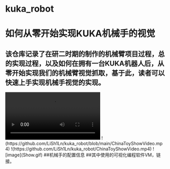# kuka_robot
# 如何从零开始实现KUKA机械手的视觉
## 该仓库记录了在研二时期的制作的机械臂项目过程，总的实现过程，以及如何在拥有一台KUKA机器人后，从零开始实现我们的机械臂视觉抓取，基于此，读者可以快速上手实现机械手视觉的实现。
<video src = "https://github.com/LiSh1Ln/kuka_robot/ChinaToyShowVideo.mp4" controls = "controls" autoplay = "autoplay">
</video>
!(https://github.com/LiSh1Ln/kuka_robot/blob/main/ChinaToyShowVideo.mp4)
!(https://github.com/LiSh1Ln/kuka_robot/ChinaToyShowVideo.mp4)
![image](Show.gif)
##机械手的配置信息
##其中使用的可视化编程软件VM，链接。
